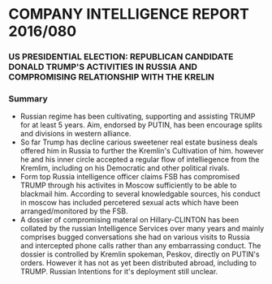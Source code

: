 # COMPANY INTELLIGENCE REPORT 2016/080

### US PRESIDENTIAL ELECTION: REPUBLICAN CANDIDATE DONALD TRUMP'S ACTIVITIES IN RUSSIA AND COMPROMISING RELATIONSHIP WITH THE KRELIN

### Summary

* Russian regime has been cultivating, supporting and assisting TRUMP for at least 5 years. Aim, endorsed by PUTIN, has been encourage splits and divisions in western alliance.
* So far Trump has decline carious sweetener real estate business deals offered him in Russia to further the Kremlin's Cultivation of him. however he and his inner circle accepted a regular flow of intelliegence from the Kremlim, including on his Democratic and other political rivals.
* Form top Russia intelligence officer claims FSB has compromised TRUMP through his activites in Moscow sufficiently to be able to blackmail him. According to several knowledgable sources, his conduct in moscow has included percetered sexual acts which have been arranged/monitored by the FSB.
* A dossier of compromising materal on Hillary-CLINTON has been collated by the russian Intelligence Services over many years and mainly comprises bugged conversations she had on various visits to Russia and intercepted phone calls rather than any embarrassing conduct. The dossier is controlled by Kremlin spokeman, Peskov, directly on PUTIN's orders. However it has not as yet been distributed abroad, including to TRUMP. Russian Intentions for it's deployment still unclear.



